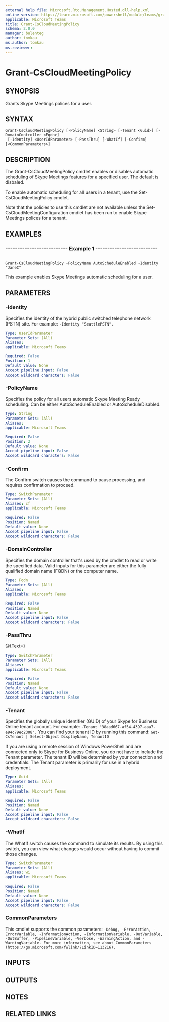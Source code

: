 ```yaml
---
external help file: Microsoft.Rtc.Management.Hosted.dll-help.xml 
online version: https://learn.microsoft.com/powershell/module/teams/grant-cscloudmeetingpolicy
applicable: Microsoft Teams
title: Grant-CsCloudMeetingPolicy
schema: 2.0.0
manager: bulenteg
author: tomkau
ms.author: tomkau
ms.reviewer:
---
```


# Grant-CsCloudMeetingPolicy

## SYNOPSIS
Grants Skype Meetings polices for a user.

## SYNTAX

```
Grant-CsCloudMeetingPolicy [-PolicyName] <String> [-Tenant <Guid>] [-DomainController <Fqdn>]
 [-Identity] <UserIdParameter> [-PassThru] [-WhatIf] [-Confirm] [<CommonParameters>]
```

## DESCRIPTION
The Grant-CsCloudMeetingPolicy cmdlet enables or disables automatic scheduling of Skype Meetings features for a specified user.
The default is disbaled.

To enable automatic scheduling for all users in a tenant, use the Set-CsCloudMeetingPolicy cmdlet.

Note that the policies to use this cmdlet are not available unless the Set-CsCloudMeetingConfiguration cmdlet has been run to enable Skype Meetings polices for a tenant.

## EXAMPLES

### -------------------------- Example 1 --------------------------
```

Grant-CsCloudMeetingPolicy -PolicyName AutoScheduleEnabled -Identity "JaneC"
```

This example enables Skype Meetings automatic scheduling for a user.


## PARAMETERS

### -Identity
Specifies the identity of the hybrid public switched telephone network (PSTN) site.
For example: `-Identity "SeattlePSTN".`

```yaml
Type: UserIdParameter
Parameter Sets: (All)
Aliases: 
applicable: Microsoft Teams

Required: False
Position: 1
Default value: None
Accept pipeline input: False
Accept wildcard characters: False
```

### -PolicyName
Specifies the policy for all users automatic Skype Meeting Ready scheduling.
Can be either AutoScheduleEnabled or AutoScheduleDisabled.

```yaml
Type: String
Parameter Sets: (All)
Aliases: 
applicable: Microsoft Teams

Required: False
Position: 2
Default value: None
Accept pipeline input: False
Accept wildcard characters: False
```

### -Confirm
The Confirm switch causes the command to pause processing, and requires confirmation to proceed.

```yaml
Type: SwitchParameter
Parameter Sets: (All)
Aliases: cf
applicable: Microsoft Teams

Required: False
Position: Named
Default value: None
Accept pipeline input: False
Accept wildcard characters: False
```

### -DomainController
Specifies the domain controller that's used by the cmdlet to read or write the specified data.
Valid inputs for this parameter are either the fully qualified domain name (FQDN) or the computer name.

```yaml
Type: Fqdn
Parameter Sets: (All)
Aliases: 
applicable: Microsoft Teams

Required: False
Position: Named
Default value: None
Accept pipeline input: False
Accept wildcard characters: False
```

### -PassThru
@{Text=}

```yaml
Type: SwitchParameter
Parameter Sets: (All)
Aliases: 
applicable: Microsoft Teams

Required: False
Position: Named
Default value: None
Accept pipeline input: False
Accept wildcard characters: False
```

### -Tenant
Specifies the globally unique identifier (GUID) of your Skype for Business Online tenant account.
For example: `-Tenant "38aad667-af54-4397-aaa7-e94c79ec2308".`
You can find your tenant ID by running this command: `Get-CsTenant | Select-Object DisplayName, TenantID`

If you are using a remote session of Windows PowerShell and are connected only to Skype for Business Online, you do not have to include the Tenant parameter.
The tenant ID will be determined by your connection and credentials.
The Tenant parameter is primarily for use in a hybrid deployment.

```yaml
Type: Guid
Parameter Sets: (All)
Aliases: 
applicable: Microsoft Teams

Required: False
Position: Named
Default value: None
Accept pipeline input: False
Accept wildcard characters: False
```

### -WhatIf
The WhatIf switch causes the command to simulate its results.
By using this switch, you can view what changes would occur without having to commit those changes.

```yaml
Type: SwitchParameter
Parameter Sets: (All)
Aliases: wi
applicable: Microsoft Teams

Required: False
Position: Named
Default value: None
Accept pipeline input: False
Accept wildcard characters: False
```

### CommonParameters
This cmdlet supports the common parameters: `-Debug, -ErrorAction, -ErrorVariable, -InformationAction, -InformationVariable, -OutVariable, -OutBuffer, -PipelineVariable, -Verbose, -WarningAction, and -WarningVariable. For more information, see about_CommonParameters (https://go.microsoft.com/fwlink/?LinkID=113216).`

## INPUTS

## OUTPUTS

## NOTES

## RELATED LINKS
